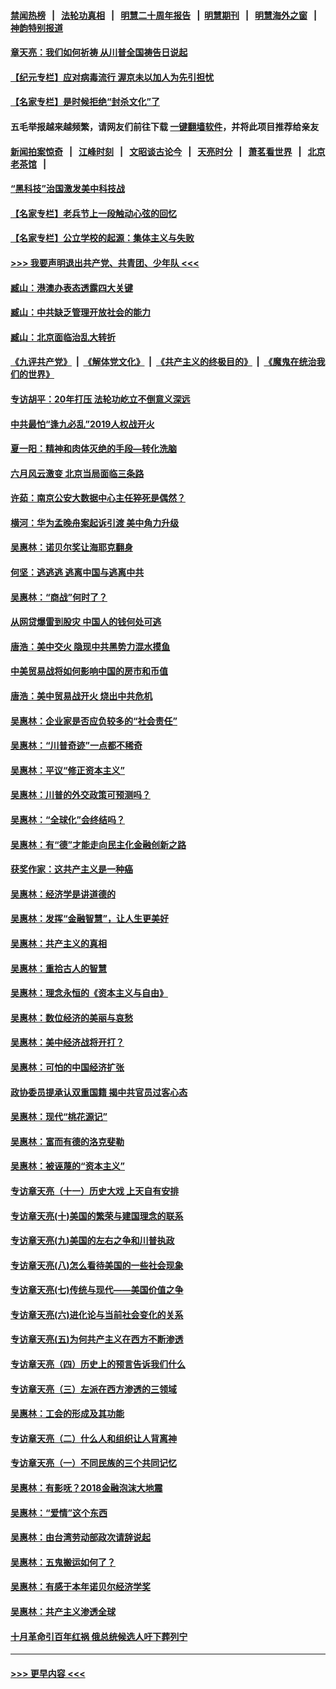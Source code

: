 #### [禁闻热榜](热点新闻.md?=0)  &nbsp;&nbsp;|&nbsp;&nbsp; [法轮功真相](https://github.com/gfw-breaker/truth/blob/master/README.md?=0) &nbsp;&nbsp;|&nbsp;&nbsp; [明慧二十周年报告](https://github.com/gfw-breaker/mh-reports/blob/master/README.md?=0) &nbsp;&nbsp;|&nbsp;&nbsp;[明慧期刊](https://github.com/gfw-breaker/mh-qikan) &nbsp;&nbsp;|&nbsp;&nbsp; [明慧海外之窗](https://github.com/gfw-breaker/mh-news/blob/master/README.md?=0) &nbsp;&nbsp;|&nbsp;&nbsp; [神韵特别报道](https://github.com/gfw-breaker/mh-news/blob/master/shenyun.md?=0)
#### [章天亮：我们如何祈祷 从川普全国祷告日说起](../pages/nsc423/n11944627.md?t=03180531) 
#### [【纪元专栏】应对病毒流行 渥京未以加人为先引担忧](../pages/nsc423/n11875714.md?t=03180531) 
#### [【名家专栏】是时候拒绝“封杀文化”了](../pages/nsc423/n11814093.md?t=03180531) 
#### 五毛举报越来越频繁，请网友们前往下载 [一键翻墙软件](https://github.com/gfw-breaker/ssr-accounts)，并将此项目推荐给亲友
#### [新闻拍案惊奇](https://github.com/gfw-breaker/banned-news/blob/master/pages/link4.md) &nbsp;&nbsp;|&nbsp;&nbsp; [江峰时刻](https://github.com/gfw-breaker/banned-news/blob/master/pages/link4.md) &nbsp;&nbsp;|&nbsp;&nbsp; [文昭谈古论今](https://github.com/gfw-breaker/banned-news/blob/master/pages/link4.md) &nbsp;&nbsp;|&nbsp;&nbsp; [天亮时分](https://github.com/gfw-breaker/banned-news/blob/master/pages/link4.md) &nbsp;&nbsp;|&nbsp;&nbsp; [萧茗看世界](https://github.com/gfw-breaker/banned-news/blob/master/pages/link4.md) &nbsp;&nbsp;|&nbsp;&nbsp; [北京老茶馆](https://github.com/gfw-breaker/banned-news/blob/master/pages/link4.md) &nbsp;&nbsp;|&nbsp;&nbsp; 
#### [“黑科技”治国激发美中科技战](../pages/nsc423/n11638056.md?t=03180531) 
#### [【名家专栏】老兵节上一段触动心弦的回忆](../pages/nsc423/n11646016.md?t=03180531) 
#### [【名家专栏】公立学校的起源：集体主义与失败](../pages/nsc423/n11601833.md?t=03180531) 
#### [>>> 我要声明退出共产党、共青团、少年队 <<<](https://github.com/begood0513/goodnews/blob/master/quit/letter.md) 
#### [臧山：港澳办表态透露四大关键](../pages/nsc423/n11421628.md?t=03180531) 
#### [臧山：中共缺乏管理开放社会的能力](../pages/nsc423/n11407457.md?t=03180531) 
#### [臧山：北京面临治乱大转折](../pages/nsc423/n11406895.md?t=03180531) 
#### [《九评共产党》](https://github.com/begood0513/9ping.md/blob/master/README.md) &nbsp;|&nbsp; [《解体党文化》](../../../../jtdwh.md/blob/master/README.md)  &nbsp;|&nbsp; [《共产主义的终极目的》](../../../../gczydzjmd.md/blob/master/README.md) &nbsp;|&nbsp; [《魔鬼在统治我们的世界》](../../../../mgztzwmdsj.md/blob/master/README.md) 
#### [专访胡平：20年打压 法轮功屹立不倒意义深远](../pages/nsc423/n11398800.md?t=03180531) 
#### [中共最怕“逢九必乱”2019人权战开火](../pages/nsc423/n11385248.md?t=03180531) 
#### [夏一阳：精神和肉体灭绝的手段—转化洗脑](../pages/nsc423/n11368250.md?t=03180531) 
#### [六月风云激变 北京当局面临三条路](../pages/nsc423/n11313668.md?t=03180531) 
#### [许茹：南京公安大数据中心主任猝死是偶然？](../pages/nsc423/n11064744.md?t=03180531) 
#### [横河：华为孟晚舟案起诉引渡 美中角力升级](../pages/nsc423/n11027230.md?t=03180531) 
#### [吴惠林：诺贝尔奖让海耶克翻身](../pages/nsc423/n10890049.md?t=03180531) 
#### [何坚：逃逃逃 逃离中国与逃离中共](../pages/nsc423/n10592891.md?t=03180531) 
#### [吴惠林：“商战”何时了？](../pages/nsc423/n10573558.md?t=03180531) 
#### [从网贷爆雷到股灾 中国人的钱何处可逃](../pages/nsc423/n10572800.md?t=03180531) 
#### [唐浩：美中交火 隐现中共黑势力混水摸鱼](../pages/nsc423/n10544040.md?t=03180531) 
#### [中美贸易战将如何影响中国的房市和币值](../pages/nsc423/n10543697.md?t=03180531) 
#### [唐浩：美中贸易战开火 烧出中共危机](../pages/nsc423/n10540126.md?t=03180531) 
#### [吴惠林：企业家是否应负较多的“社会责任”](../pages/nsc423/n10535022.md?t=03180531) 
#### [吴惠林：“川普奇迹”一点都不稀奇](../pages/nsc423/n10512808.md?t=03180531) 
#### [吴惠林：平议“修正资本主义”](../pages/nsc423/n10495724.md?t=03180531) 
#### [吴惠林：川普的外交政策可预测吗？](../pages/nsc423/n10462387.md?t=03180531) 
#### [吴惠林：“全球化”会终结吗？](../pages/nsc423/n10452838.md?t=03180531) 
#### [吴惠林：有“德”才能走向民主化金融创新之路](../pages/nsc423/n10432292.md?t=03180531) 
#### [获奖作家：这共产主义是一种癌](../pages/nsc423/n10431541.md?t=03180531) 
#### [吴惠林：经济学是讲道德的](../pages/nsc423/n10398014.md?t=03180531) 
#### [吴惠林：发挥“金融智慧”，让人生更美好](../pages/nsc423/n10375019.md?t=03180531) 
#### [吴惠林：共产主义的真相](../pages/nsc423/n10351394.md?t=03180531) 
#### [吴惠林：重拾古人的智慧](../pages/nsc423/n10337691.md?t=03180531) 
#### [吴惠林：理念永恒的《资本主义与自由》](../pages/nsc423/n10316274.md?t=03180531) 
#### [吴惠林：数位经济的美丽与哀愁](../pages/nsc423/n10292946.md?t=03180531) 
#### [吴惠林：美中经济战将开打？](../pages/nsc423/n10258825.md?t=03180531) 
#### [吴惠林：可怕的中国经济扩张](../pages/nsc423/n10219147.md?t=03180531) 
#### [政协委员提承认双重国籍 揭中共官员过客心态](../pages/nsc423/n10208809.md?t=03180531) 
#### [吴惠林：现代“桃花源记”](../pages/nsc423/n10185234.md?t=03180531) 
#### [吴惠林：富而有德的洛克斐勒](../pages/nsc423/n10142264.md?t=03180531) 
#### [吴惠林：被诬蔑的“资本主义”](../pages/nsc423/n10124816.md?t=03180531) 
#### [专访章天亮（十一）历史大戏 上天自有安排](../pages/nsc423/n10094905.md?t=03180531) 
#### [专访章天亮(十)美国的繁荣与建国理念的联系](../pages/nsc423/n10094899.md?t=03180531) 
#### [专访章天亮(九)美国的左右之争和川普执政](../pages/nsc423/n10094889.md?t=03180531) 
#### [专访章天亮(八)怎么看待美国的一些社会现象](../pages/nsc423/n10094857.md?t=03180531) 
#### [专访章天亮(七)传统与现代——美国价值之争](../pages/nsc423/n10093140.md?t=03180531) 
#### [专访章天亮(六)进化论与当前社会变化的关系](../pages/nsc423/n10092036.md?t=03180531) 
#### [专访章天亮(五)为何共产主义在西方不断渗透](../pages/nsc423/n10083620.md?t=03180531) 
#### [专访章天亮（四）历史上的预言告诉我们什么](../pages/nsc423/n10083606.md?t=03180531) 
#### [专访章天亮（三）左派在西方渗透的三领域](../pages/nsc423/n10081115.md?t=03180531) 
#### [吴惠林：工会的形成及其功能](../pages/nsc423/n10080633.md?t=03180531) 
#### [专访章天亮（二）什么人和组织让人背离神](../pages/nsc423/n10076637.md?t=03180531) 
#### [专访章天亮（一）不同民族的三个共同记忆](../pages/nsc423/n10074188.md?t=03180531) 
#### [吴惠林：有影呒？2018金融泡沫大地震](../pages/nsc423/n10040534.md?t=03180531) 
#### [吴惠林：“爱情”这个东西](../pages/nsc423/n10019423.md?t=03180531) 
#### [吴惠林：由台湾劳动部政次请辞说起](../pages/nsc423/n9979679.md?t=03180531) 
#### [吴惠林：五鬼搬运如何了？](../pages/nsc423/n9925338.md?t=03180531) 
#### [吴惠林：有感于本年诺贝尔经济学奖](../pages/nsc423/n9871883.md?t=03180531) 
#### [吴惠林：共产主义渗透全球](../pages/nsc423/n9812748.md?t=03180531) 
#### [十月革命引百年红祸 俄总统候选人吁下葬列宁](../pages/nsc423/n9810182.md?t=03180531) 

----
#### [ >>> 更早内容 <<< ](../indexes/nsc423-earlier.md)

